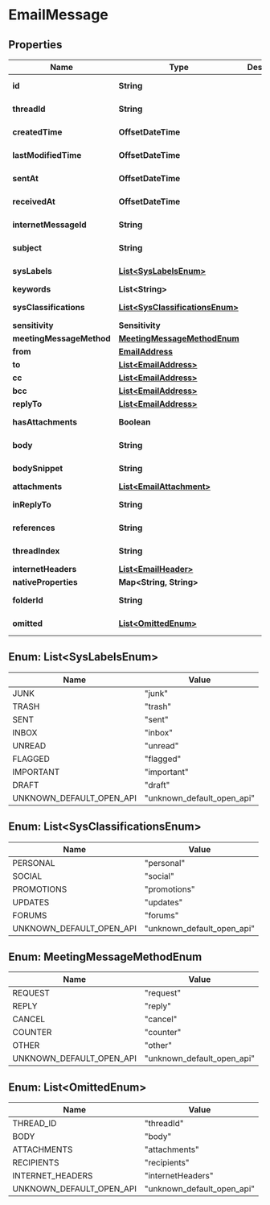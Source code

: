 

# EmailMessage


## Properties

| Name | Type | Description | Notes |
|------------ | ------------- | ------------- | -------------|
|**id** | **String** |  |  [optional] [readonly] |
|**threadId** | **String** |  |  [optional] [readonly] |
|**createdTime** | **OffsetDateTime** |  |  [optional] [readonly] |
|**lastModifiedTime** | **OffsetDateTime** |  |  [optional] [readonly] |
|**sentAt** | **OffsetDateTime** |  |  [optional] [readonly] |
|**receivedAt** | **OffsetDateTime** |  |  [optional] [readonly] |
|**internetMessageId** | **String** |  |  [optional] [readonly] |
|**subject** | **String** |  |  [optional] [readonly] |
|**sysLabels** | [**List&lt;SysLabelsEnum&gt;**](#List&lt;SysLabelsEnum&gt;) |  |  [optional] [readonly] |
|**keywords** | **List&lt;String&gt;** |  |  [optional] |
|**sysClassifications** | [**List&lt;SysClassificationsEnum&gt;**](#List&lt;SysClassificationsEnum&gt;) |  |  [optional] [readonly] |
|**sensitivity** | **Sensitivity** |  |  [optional] |
|**meetingMessageMethod** | [**MeetingMessageMethodEnum**](#MeetingMessageMethodEnum) |  |  [optional] |
|**from** | [**EmailAddress**](EmailAddress.md) |  |  [optional] |
|**to** | [**List&lt;EmailAddress&gt;**](EmailAddress.md) |  |  [optional] |
|**cc** | [**List&lt;EmailAddress&gt;**](EmailAddress.md) |  |  [optional] |
|**bcc** | [**List&lt;EmailAddress&gt;**](EmailAddress.md) |  |  [optional] |
|**replyTo** | [**List&lt;EmailAddress&gt;**](EmailAddress.md) |  |  [optional] |
|**hasAttachments** | **Boolean** |  |  [optional] [readonly] |
|**body** | **String** |  |  [optional] [readonly] |
|**bodySnippet** | **String** |  |  [optional] [readonly] |
|**attachments** | [**List&lt;EmailAttachment&gt;**](EmailAttachment.md) |  |  [optional] |
|**inReplyTo** | **String** |  |  [optional] [readonly] |
|**references** | **String** |  |  [optional] [readonly] |
|**threadIndex** | **String** |  |  [optional] [readonly] |
|**internetHeaders** | [**List&lt;EmailHeader&gt;**](EmailHeader.md) |  |  [optional] |
|**nativeProperties** | **Map&lt;String, String&gt;** |  |  [optional] |
|**folderId** | **String** |  |  [optional] [readonly] |
|**omitted** | [**List&lt;OmittedEnum&gt;**](#List&lt;OmittedEnum&gt;) |  |  [optional] [readonly] |



## Enum: List&lt;SysLabelsEnum&gt;

| Name | Value |
|---- | -----|
| JUNK | &quot;junk&quot; |
| TRASH | &quot;trash&quot; |
| SENT | &quot;sent&quot; |
| INBOX | &quot;inbox&quot; |
| UNREAD | &quot;unread&quot; |
| FLAGGED | &quot;flagged&quot; |
| IMPORTANT | &quot;important&quot; |
| DRAFT | &quot;draft&quot; |
| UNKNOWN_DEFAULT_OPEN_API | &quot;unknown_default_open_api&quot; |



## Enum: List&lt;SysClassificationsEnum&gt;

| Name | Value |
|---- | -----|
| PERSONAL | &quot;personal&quot; |
| SOCIAL | &quot;social&quot; |
| PROMOTIONS | &quot;promotions&quot; |
| UPDATES | &quot;updates&quot; |
| FORUMS | &quot;forums&quot; |
| UNKNOWN_DEFAULT_OPEN_API | &quot;unknown_default_open_api&quot; |



## Enum: MeetingMessageMethodEnum

| Name | Value |
|---- | -----|
| REQUEST | &quot;request&quot; |
| REPLY | &quot;reply&quot; |
| CANCEL | &quot;cancel&quot; |
| COUNTER | &quot;counter&quot; |
| OTHER | &quot;other&quot; |
| UNKNOWN_DEFAULT_OPEN_API | &quot;unknown_default_open_api&quot; |



## Enum: List&lt;OmittedEnum&gt;

| Name | Value |
|---- | -----|
| THREAD_ID | &quot;threadId&quot; |
| BODY | &quot;body&quot; |
| ATTACHMENTS | &quot;attachments&quot; |
| RECIPIENTS | &quot;recipients&quot; |
| INTERNET_HEADERS | &quot;internetHeaders&quot; |
| UNKNOWN_DEFAULT_OPEN_API | &quot;unknown_default_open_api&quot; |



